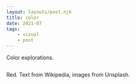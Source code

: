```yaml
---
layout: layouts/post.njk
title: color
date: 2021-07
tags: 
    - visual
    - post
---
```



<p class="text">
Color explorations.
</p>

<div class="grid-container">
    <div class="grid-item">
        <img src="{{ '/assets/styles/img/red.gif' | url }}" alt=""/>
        <p>Red. Text from Wikipedia, images from Unsplash.</p>
    </div>
</div>
